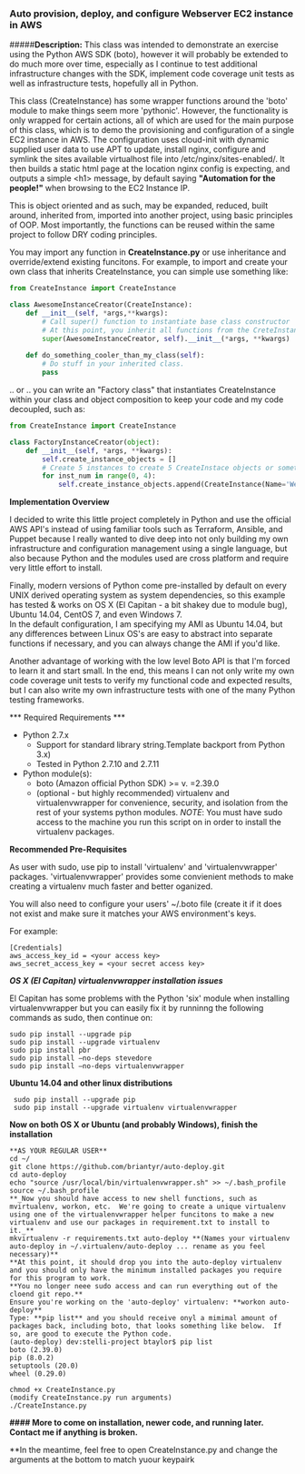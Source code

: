 
### Auto provision, deploy, and configure Webserver EC2 instance in AWS

#####**Description:**
This class was intended to demonstrate an exercise using the Python AWS SDK 
(boto), however it will probably be extended to do much more over time,
especially as I continue to test additional infrastructure changes with the SDK, implement code coverage unit tests as well as infrastructure tests, hopefully all in Python.

This class (CreateInstance) has some wrapper functions around the 'boto' module 
to make things seem more 'pythonic'.  However, the functionality is only
wrapped for certain actions, all of which are used for the main purpose of
this class, which is to demo the provisioning and configuration of a single
EC2 instance in AWS.  The configuration uses cloud-init with dynamic supplied
user data to use APT to update, install nginx, configure and symlink the sites
available virtualhost file into /etc/nginx/sites-enabled/.  It then builds a
static html page at the location nginx config is expecting, and outputs a 
simple \<h1> message, by default saying **"Automation for the people!"** when browsing to the EC2 Instance IP.

This is object oriented and as such, may be expanded, reduced, built around,
inherited from, imported into another project, using basic principles of OOP.
Most importantly, the functions can be reused within the same project to
follow DRY coding principles.

You may import any function in **CreateInstance.py** or use inheritance and override/extend existing funcitons.
For example, to import and create your own class that inherits CreateInstance, you can simple use something like:
```python
from CreateInstance import CreateInstance

class AwesomeInstanceCreator(CreateInstance):
    def __init__(self, *args,**kwargs):
        # Call super() function to instantiate base class constructor
        # At this point, you inherit all functions from the CreteInstance class (CreateInstance.py) and call them.
        super(AwesomeInstanceCreator, self).__init__(*args, **kwargs)
        
    def do_something_cooler_than_my_class(self):
        # Do stuff in your inherited class.
        pass
```
.. or .. you can write an "Factory class" that instantiates CreateInstance within your class and object composition to keep your code and my code decoupled, such as:
```python
from CreateInstance import CreateInstance

class FactoryInstanceCreator(object):
    def __init__(self, *args, **kwargs):
        self.create_instance_objects = []
        # Create 5 instances to create 5 CreateInstace objects or something crazy like that. (this has not been tested, YMMV)
        for inst_num in range(0, 4):
            self.create_instance_objects.append(CreateInstance(Name='Web-{0}-dev".format(inst_num), **kwargs)
```
**Implementation Overview**

I decided to write this little project completely in Python and use the official 
AWS API's instead of using familiar tools such as Terraform, Ansible, and Puppet
because I really wanted to dive deep into not only building my own infrastructure and 
configuration management using a single language, but also because Python and 
the modules used are cross platform and require very little effort to install. 

Finally, modern versions of Python come pre-installed by default on every UNIX 
derived operating system as system dependencies, so this example has tested & 
works on OS X (El Capitan - a bit shakey due to module bug), Ubuntu 14.04, CentOS 7, and even Windows 7.  
In the default configuration, I am specifying my AMI as Ubuntu 14.04, 
but any differences between Linux OS's are easy to abstract into separate
functions if necessary, and you can always change the AMI if you'd like.

Another advantage of working with the low level Boto API is that I'm forced to
learn it and start small.  In the end, this means I can not only write my own 
code coverage unit tests to verify my functional code and expected results, but 
I can also write my own infrastructure tests with one of the many Python
testing frameworks.

*** Required Requirements ***
- Python 2.7.x
  * Support for standard library string.Template backport from Python 3.x)
  * Tested in Python 2.7.10 and 2.7.11
- Python module(s): 
  * boto (Amazon official Python SDK) >= v. =2.39.0
  * (optional - but highly recommended) virtualenv and virtualenvwrapper for 
    convenience, security, and isolation from the rest of your systems python 
    modules.  *NOTE*: You must have sudo access to the machine you run this
    script on in order to install the virtualenv packages.

**Recommended Pre-Requisites**

As user with sudo, use pip to install 'virtualenv' and 'virtualenvwrapper' packages.  'virtualenvwrapper' provides some convienient methods to make creating a virtualenv much faster and better oganized.

You will also need to configure your users' ~/.boto file (create it if it does not exist and make sure it matches your AWS environment's 
keys.

For example:

    [Credentials]
    aws_access_key_id = <your access key>
    aws_secret_access_key = <your secret access key>
    

_**OS X (El Capitan) virtualenvwrapper installation issues**_

El Capitan has some problems with the Python 'six' module when installing virtualenvwrapper but you can easily fix it by runninng the following commands as sudo, then continue on:

    sudo pip install --upgrade pip
    sudo pip install --upgrade virtualenv
    sudo pip install pbr
    sudo pip install —no-deps stevedore
    sudo pip install —no-deps virtualenvwrapper
 
**Ubuntu 14.04 and other linux distributions**

     sudo pip install --upgrade pip
     sudo pip install --upgrade virtualenv virtualenvwrapper

**Now on both OS X or Ubuntu (and probably Windows), finish the installation**

    **AS YOUR REGULAR USER**
    cd ~/
    git clone https://github.com/briantyr/auto-deploy.git
    cd auto-deploy
    echo "source /usr/local/bin/virtualenvwrapper.sh" >> ~/.bash_profile
    source ~/.bash_profile
    **_Now you should have access to new shell functions, such as mvirtualenv, workon, etc.  We're going to create a unique virtualenv using one of the virtualenvwrapper helper funcitons to make a new virtualenv and use our packages in requirement.txt to install to it._**
    mkvirtualenv -r requirements.txt auto-deploy **(Names your virtualenv auto-deploy in ~/.virtualenv/auto-deploy ... rename as you feel necessary)**
    **At this point, it should drop you into the auto-deploy virtualenv and you should only have the minimum installed packages you require for this program to work.
    **You no longer neee sudo access and can run everything out of the cloend git repo.**
    Ensure you're working on the 'auto-deploy' virtualenv: **workon auto-deploy**
    Type: **pip list** and you should receive onyl a mimimal amount of packages back, including boto, that looks something like below.  If so, are good to execute the Python code.
    (auto-deploy) dev:stelli-project btaylor$ pip list
    boto (2.39.0)
    pip (8.0.2)
    setuptools (20.0)
    wheel (0.29.0)
    
    chmod +x CreateInstance.py
    (modify CreateInstance.py run arguments)
    ./CreateInstance.py

**#### More to come on installation, newer code, and running later.  Contact me if anything is broken.**

**In the meantime, feel free to open CreateInstance.py and change the arguments at the bottom to match yuour keypairk 
